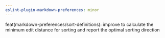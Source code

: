 ```yaml
---
eslint-plugin-markdown-preferences: minor
---
```


feat(markdown-preferences/sort-definitions): improve to calculate the minimum edit distance for sorting and report the optimal sorting direction